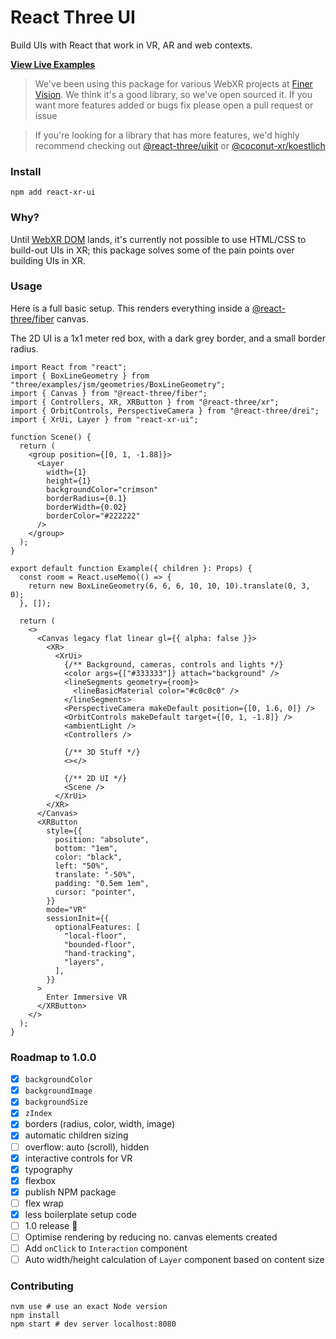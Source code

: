 # React Three UI

Build UIs with React that work in VR, AR and web contexts.

[**View Live Examples**](https://enijar.github.io/react-xr-ui/)

> We've been using this package for various WebXR projects at [Finer Vision](https://github.com/finer-vision). We think it's a good
> library, so we've open sourced it. If you want more features added or bugs fix please open a pull request or issue

> If you're looking for a library that has more features, we'd highly recommend checking out [@react-three/uikit](https://github.com/pmndrs/uikit) or [@coconut-xr/koestlich](https://github.com/coconut-xr/koestlich)

### Install

```shell
npm add react-xr-ui
```

### Why?

Until [WebXR DOM](https://www.w3.org/TR/webxr-dom-overlays-1/) lands, it's currently not possible to use HTML/CSS to build-out UIs in XR; this
package solves some of the pain points over building UIs in XR.

### Usage

Here is a full basic setup. This renders everything inside a [@react-three/fiber](https://github.com/pmndrs/react-three-fiber)
canvas.

The 2D UI is a 1x1 meter red box, with a dark grey border, and a small border radius.

```tsx
import React from "react";
import { BoxLineGeometry } from "three/examples/jsm/geometries/BoxLineGeometry";
import { Canvas } from "@react-three/fiber";
import { Controllers, XR, XRButton } from "@react-three/xr";
import { OrbitControls, PerspectiveCamera } from "@react-three/drei";
import { XrUi, Layer } from "react-xr-ui";

function Scene() {
  return (
    <group position={[0, 1, -1.88]}>
      <Layer
        width={1}
        height={1}
        backgroundColor="crimson"
        borderRadius={0.1}
        borderWidth={0.02}
        borderColor="#222222"
      />
    </group>
  );
}

export default function Example({ children }: Props) {
  const room = React.useMemo(() => {
    return new BoxLineGeometry(6, 6, 6, 10, 10, 10).translate(0, 3, 0);
  }, []);

  return (
    <>
      <Canvas legacy flat linear gl={{ alpha: false }}>
        <XR>
          <XrUi>
            {/** Background, cameras, controls and lights */}
            <color args={["#333333"]} attach="background" />
            <lineSegments geometry={room}>
              <lineBasicMaterial color="#c0c0c0" />
            </lineSegments>
            <PerspectiveCamera makeDefault position={[0, 1.6, 0]} />
            <OrbitControls makeDefault target={[0, 1, -1.8]} />
            <ambientLight />
            <Controllers />

            {/** 3D Stuff */}
            <></>

            {/** 2D UI */}
            <Scene />
          </XrUi>
        </XR>
      </Canvas>
      <XRButton
        style={{
          position: "absolute",
          bottom: "1em",
          color: "black",
          left: "50%",
          translate: "-50%",
          padding: "0.5em 1em",
          cursor: "pointer",
        }}
        mode="VR"
        sessionInit={{
          optionalFeatures: [
            "local-floor",
            "bounded-floor",
            "hand-tracking",
            "layers",
          ],
        }}
      >
        Enter Immersive VR
      </XRButton>
    </>
  );
}
```

### Roadmap to 1.0.0

- [x] `backgroundColor`
- [x] `backgroundImage`
- [x] `backgroundSize`
- [x] `zIndex`
- [x] borders (radius, color, width, image)
- [x] automatic children sizing
- [ ] overflow: auto (scroll), hidden
- [x] interactive controls for VR
- [x] typography
- [x] flexbox
- [x] publish NPM package
- [ ] flex wrap
- [x] less boilerplate setup code
- [ ] 1.0 release 🎉
- [ ] Optimise rendering by reducing no. canvas elements created
- [ ] Add `onClick` to `Interaction` component
- [ ] Auto width/height calculation of `Layer` component based on
      content size

### Contributing

```shell
nvm use # use an exact Node version
npm install
npm start # dev server localhost:8080
```
